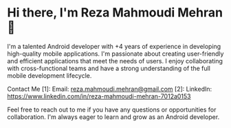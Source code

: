 # Hi there, I'm Reza Mahmoudi Mehran 👋
I'm a talented Android developer with +4 years of experience in developing high-quality mobile applications. I'm passionate about creating user-friendly and efficient applications that meet the needs of users. I enjoy collaborating with cross-functional teams and have a strong understanding of the full mobile development lifecycle.

Contact Me
[1]: Email: reza.mahmoudi.mehran@gmail.com
[2]: LinkedIn: https://www.linkedin.com/in/reza-mahmoudi-mehran-7012a0153

Feel free to reach out to me if you have any questions or opportunities for collaboration. I'm always eager to learn and grow as an Android developer.
